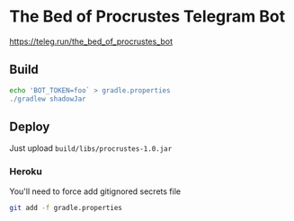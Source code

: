 The Bed of Procrustes Telegram Bot
==================================

https://teleg.run/the_bed_of_procrustes_bot

## Build

```sh
echo 'BOT_TOKEN=foo` > gradle.properties
./gradlew shadowJar
```

## Deploy

Just upload `build/libs/procrustes-1.0.jar`

### Heroku

You'll need to force add gitignored secrets file

```sh
git add -f gradle.properties
``` 
